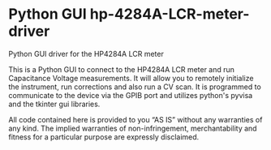# Python GUI hp-4284A-LCR-meter-driver
Python GUI driver for the HP4284A LCR meter

This is a Python GUI to connect to the HP4284A  LCR meter and run Capacitance Voltage measurements. It will allow you to remotely initialize the instrument, run corrections and also run a CV scan. It is programmed to communicate to the device via the GPIB port and utilizes python's pyvisa and the tkinter gui libraries.

All code contained here is provided to you “AS IS” without any warranties of any kind. The implied warranties of non-infringement, merchantability and fitness for a particular purpose are expressly disclaimed.

